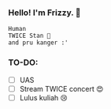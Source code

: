 ### Hello! I'm Frizzy. 👋

```
Human
TWICE Stan 🍭
and pru kanger :'
```

### TO-DO:
- [ ] UAS 
- [ ] Stream TWICE concert 😍
- [ ] Lulus kuliah :cry:
